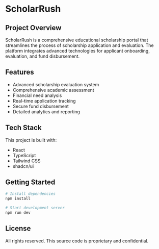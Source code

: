 # ScholarRush

## Project Overview

ScholarRush is a comprehensive educational scholarship portal that streamlines the process of scholarship application and evaluation. The platform integrates advanced technologies for applicant onboarding, evaluation, and fund disbursement.

## Features

- Advanced scholarship evaluation system
- Comprehensive academic assessment
- Financial need analysis
- Real-time application tracking
- Secure fund disbursement
- Detailed analytics and reporting

## Tech Stack

This project is built with:
- React
- TypeScript
- Tailwind CSS
- shadcn/ui

## Getting Started

```sh
# Install dependencies
npm install

# Start development server
npm run dev
```

## License

All rights reserved. This source code is proprietary and confidential.